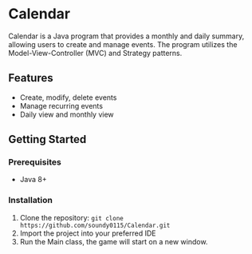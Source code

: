 # Calendar

Calendar is a Java program that provides a monthly and daily summary, allowing users to create and manage events. The program utilizes the Model-View-Controller (MVC) and Strategy patterns.

## Features
- Create, modify, delete events
- Manage recurring events
- Daily view and monthly view

## Getting Started

### Prerequisites
- Java 8+

### Installation
1. Clone the repository: `git clone https://github.com/soundy0115/Calendar.git`
2. Import the project into your preferred IDE
3. Run the Main class, the game will start on a new window.
